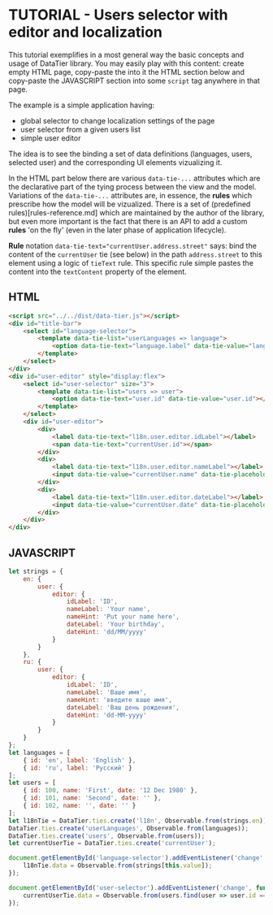 ﻿# TUTORIAL - Users selector with editor and localization

This tutorial exemplifies in a most general way the basic concepts and usage of DataTier library. You may easily play with this content: create empty HTML page, copy-paste the into it the HTML section below and copy-paste the JAVASCRIPT section into some `script` tag anywhere in that page.

The example is a simple application having:
- global selector to change localization settings of the page
- user selector from a given users list
- simple user editor

The idea is to see the binding a set of data definitions (languages, users, selected user) and the corresponding UI elements vizualizing it.

In the HTML part below there are various `data-tie-...` attributes which are the declarative part of the tying process between the view and the model.
Variations of the `data-tie-...` attributes are, in essence, the __rules__ which prescribe how the model will be vizualized.
There is a set of (predefined rules)[rules-reference.md] which are maintained by the author of the library, but even more important is the fact that there is an API to add a custom __rules__ 'on the fly' (even in the later phase of application lifecycle).

__Rule__ notation `data-tie-text="currentUser.address.street"` says: bind the content of the `currentUser` tie (see below) in the path `address.street` to this element using a logic of `tieText` rule. This specific rule simple pastes the content into the `textContent` property of the element.

## HTML
```html
<script src="../../dist/data-tier.js"></script>
<div id="title-bar">
    <select id="language-selector">
        <template data-tie-list="userLanguages => language">
            <option data-tie-text="language.label" data-tie-value="language.id"></option>
        </template>
    </select>
</div>
<div id="user-editor" style="display:flex">
    <select id="user-selector" size="3">
        <template data-tie-list="users => user">
            <option data-tie-text="user.id" data-tie-value="user.id"></option>
        </template>
    </select>
    <div id="user-editor">
        <div>
            <label data-tie-text="l18n.user.editor.idLabel"></label>
            <span data-tie-text="currentUser.id"></span>
        </div>
        <div>
            <label data-tie-text="l18n.user.editor.nameLabel"></label>
            <input data-tie-value="currentUser.name" data-tie-placeholder="l18n.user.editor.nameHint" />
        </div>
        <div>
            <label data-tie-text="l18n.user.editor.dateLabel"></label>
            <input data-tie-value="currentUser.date" data-tie-placeholder="l18n.user.editor.dateHint" />
        </div>
    </div>
</div>
```

## JAVASCRIPT
```javascript
let strings = {
    en: {
        user: {
            editor: {
                idLabel: 'ID',
                nameLabel: 'Your name',
                nameHint: 'Put your name here',
                dateLabel: 'Your birthday',
                dateHint: 'dd/MM/yyyy'
            }
        }
    },
    ru: {
        user: {
            editor: {
                idLabel: 'ID',
                nameLabel: 'Ваше имя',
                nameHint: 'введите ваше имя',
                dateLabel: 'Ваш день рождения',
                dateHint: 'dd-MM-yyyy'
            }
        }
    }
};
let languages = [
    { id: 'en', label: 'English' },
    { id: 'ru', label: 'Русский' }
];
let users = [
    { id: 100, name: 'First', date: '12 Dec 1980' },
    { id: 101, name: 'Second', date: '' },
    { id: 102, name: '', date: '' }
];
let l18nTie = DataTier.ties.create('l18n', Observable.from(strings.en));
DataTier.ties.create('userLanguages', Observable.from(languages));
DataTier.ties.create('users', Observable.from(users));
let currentUserTie = DataTier.ties.create('currentUser');

document.getElementById('language-selector').addEventListener('change', function () {
    l18nTie.data = Observable.from(strings[this.value]);
});

document.getElementById('user-selector').addEventListener('change', function () {
    currentUserTie.data = Observable.from(users.find(user => user.id === parseInt(this.value)));
});
```